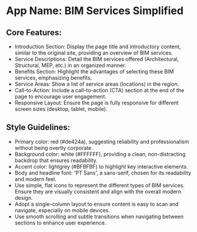 # **App Name**: BIM Services Simplified

## Core Features:

- Introduction Section: Display the page title and introductory content, similar to the original site, providing an overview of BIM services.
- Service Descriptions: Detail the BIM services offered (Architectural, Structural, MEP, etc.) in an organized manner.
- Benefits Section: Highlight the advantages of selecting these BIM services, emphasizing benefits.
- Service Areas: Show a list of service areas (locations) in the region.
- Call-to-Action: Include a call-to-action (CTA) section at the end of the page to encourage user engagement.
- Responsive Layout: Ensure the page is fully responsive for different screen sizes (desktop, tablet, mobile).

## Style Guidelines:

- Primary color: red (#de424a), suggesting reliability and professionalism without being overtly corporate.
- Background color: white (#FFFFFF), providing a clean, non-distracting backdrop that ensures readability.
- Accent color: lightgrey (#BFBFBF) to highlight key interactive elements.
- Body and headline font: 'PT Sans', a sans-serif, chosen for its readability and modern feel.
- Use simple, flat icons to represent the different types of BIM services. Ensure they are visually consistent and align with the overall modern design.
- Adopt a single-column layout to ensure content is easy to scan and navigate, especially on mobile devices.
- Use smooth scrolling and subtle transitions when navigating between sections to enhance user experience.